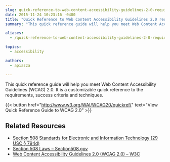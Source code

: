 ```yaml
---
slug: quick-reference-to-web-content-accessibility-guidelines-2-0-requirements
date: 2015-11-24 10:23:16 -0400
title: "Quick Reference to Web Content Accessibility Guidelines 2.0 requirements"
summary: "This quick reference guide will help you meet Web Content Accessibility Guidelines (WCAG) 2.0. It is a customizable quick reference to the requirements, success criteria and techniques."

aliases:
  - /quick-reference-to-web-content-accessibility-guidelines-2-0-requirements

topics:
  - accessibility

authors:
  - apiazza

---
```


This quick reference guide will help you meet Web Content Accessibility Guidelines (WCAG) 2.0. It is a customizable quick reference to the requirements, success criteria and techniques.

{{< button href="http://www.w3.org/WAI/WCAG20/quickref/" text="View Quick Reference Guide to WCAG 2.0" >}}

## Related Resources

- [Section 508 Standards for Electronic and Information Technology (29 USC § 794d)](http://www.access-board.gov/guidelines-and-standards/communications-and-it/about-the-section-508-standards/section-508-standards)
- [Section 508 Laws – Section508.gov](http://www.section508.gov/)
- [Web Content Accessibility Guidelines 2.0 (WCAG 2.0) – W3C](http://www.w3.org/WAI/intro/wcag.php)
